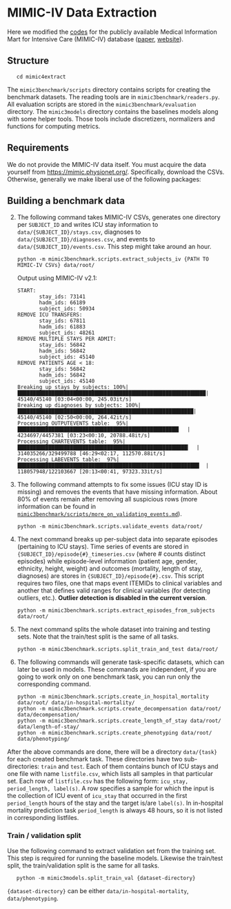 MIMIC-IV Data Extraction
=========================

Here we modified the [codes](https://github.com/YerevaNN/mimic3-benchmarks/) for the publicly available Medical Information Mart for Intensive Care (MIMIC-IV) database ([paper](http://www.nature.com/articles/sdata201635), [website](http://mimic.physionet.org)). 

## Structure

       cd mimic4extract 
The `mimic3benchmark/scripts` directory contains scripts for creating the benchmark datasets.
The reading tools are in `mimic3benchmark/readers.py`.
All evaluation scripts are stored in the `mimic3benchmark/evaluation` directory.
The `mimic3models` directory contains the baselines models along with some helper tools.
Those tools include discretizers, normalizers and functions for computing metrics.


## Requirements

We do not provide the MIMIC-IV data itself. You must acquire the data yourself from https://mimic.physionet.org/. Specifically, download the CSVs. Otherwise, generally we make liberal use of the following packages:


## Building a benchmark data

    
2. The following command takes MIMIC-IV CSVs, generates one directory per `SUBJECT_ID` and writes ICU stay information to `data/{SUBJECT_ID}/stays.csv`, diagnoses to `data/{SUBJECT_ID}/diagnoses.csv`, and events to `data/{SUBJECT_ID}/events.csv`. This step might take around an hour.

       python -m mimic3benchmark.scripts.extract_subjects_iv {PATH TO MIMIC-IV CSVs} data/root/
   Output using MIMIC-IV v2.1:

       START:
              stay_ids: 73141
              hadm_ids: 66189
              subject_ids: 50934
       REMOVE ICU TRANSFERS:
              stay_ids: 67811
              hadm_ids: 61883
              subject_ids: 48261
       REMOVE MULTIPLE STAYS PER ADMIT:
              stay_ids: 56842
              hadm_ids: 56842
              subject_ids: 45140
       REMOVE PATIENTS AGE < 18:
              stay_ids: 56842
              hadm_ids: 56842
              subject_ids: 45140
       Breaking up stays by subjects: 100%|█████████████████████████████████████████████████████████████| 45140/45140 [03:04<00:00, 245.03it/s]
       Breaking up diagnoses by subjects: 100%|█████████████████████████████████████████████████████████| 45140/45140 [02:50<00:00, 264.42it/s]
       Processing OUTPUTEVENTS table:  95%|████████████████████████████████████████████████████▎  | 4234697/4457381 [03:23<00:10, 20788.48it/s]
       Processing CHARTEVENTS table:  95%|███████████████████████████████████████████████████████▎  | 314035266/329499788 [46:29<02:17, 112570.88it/s]
       Processing LABEVENTS table:  97%|██████████████████████████████████████████████████████████▉  | 118057948/122103667 [20:13<00:41, 97323.33it/s]

3. The following command attempts to fix some issues (ICU stay ID is missing) and removes the events that have missing information. About 80% of events remain after removing all suspicious rows (more information can be found in [`mimic3benchmark/scripts/more_on_validating_events.md`](mimic3benchmark/scripts/more_on_validating_events.md)).

       python -m mimic3benchmark.scripts.validate_events data/root/

4. The next command breaks up per-subject data into separate episodes (pertaining to ICU stays). Time series of events are stored in ```{SUBJECT_ID}/episode{#}_timeseries.csv``` (where # counts distinct episodes) while episode-level information (patient age, gender, ethnicity, height, weight) and outcomes (mortality, length of stay, diagnoses) are stores in ```{SUBJECT_ID}/episode{#}.csv```. This script requires two files, one that maps event ITEMIDs to clinical variables and another that defines valid ranges for clinical variables (for detecting outliers, etc.). **Outlier detection is disabled in the current version**.

       python -m mimic3benchmark.scripts.extract_episodes_from_subjects data/root/

5. The next command splits the whole dataset into training and testing sets. Note that the train/test split is the same of all tasks. 

       python -m mimic3benchmark.scripts.split_train_and_test data/root/
	
6. The following commands will generate task-specific datasets, which can later be used in models. These commands are independent, if you are going to work only on one benchmark task, you can run only the corresponding command.

       python -m mimic3benchmark.scripts.create_in_hospital_mortality data/root/ data/in-hospital-mortality/
       python -m mimic3benchmark.scripts.create_decompensation data/root/ data/decompensation/
       python -m mimic3benchmark.scripts.create_length_of_stay data/root/ data/length-of-stay/
       python -m mimic3benchmark.scripts.create_phenotyping data/root/ data/phenotyping/

After the above commands are done, there will be a directory `data/{task}` for each created benchmark task.
These directories have two sub-directories: `train` and `test`.
Each of them contains bunch of ICU stays and one file with name `listfile.csv`, which lists all samples in that particular set.
Each row of `listfile.csv` has the following form: `icu_stay, period_length, label(s)`.
A row specifies a sample for which the input is the collection of ICU event of `icu_stay` that occurred in the first `period_length` hours of the stay and the target is/are `label(s)`.
In in-hospital mortality prediction task `period_length` is always 48 hours, so it is not listed in corresponding listfiles.


### Train / validation split

Use the following command to extract validation set from the training set. This step is required for running the baseline models. Likewise the train/test split, the train/validation split is the same for all tasks.

       python -m mimic3models.split_train_val {dataset-directory}
       
`{dataset-directory}` can be either `data/in-hospital-mortality`, `data/phenotyping`.

